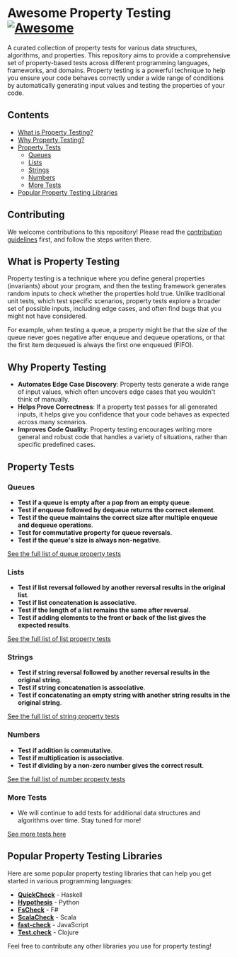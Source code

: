 # Awesome Property Testing [![Awesome](https://awesome.re/badge.svg)](https://awesome.re)

A curated collection of property tests for various data structures, algorithms, and properties.
This repository aims to provide a comprehensive set of property-based tests across different programming languages, frameworks, and domains.
Property testing is a powerful technique to help you ensure your code behaves correctly under a wide range of conditions by automatically generating input values and testing the properties of your code.

## Contents

- [What is Property Testing?](#what-is-property-testing)
- [Why Property Testing?](#why-property-testing)
- [Property Tests](#property-tests)
  - [Queues](#queues)
  - [Lists](#lists)
  - [Strings](#strings)
  - [Numbers](#numbers)
  - [More Tests](#more-tests)
- [Popular Property Testing Libraries](#popular-property-testing-libraries)

## Contributing

We welcome contributions to this repository! 
Please read the [contribution guidelines](CONTRIBUTING.md) first, and follow the steps writen there.

## What is Property Testing

Property testing is a technique where you define general properties (invariants) about your program, and then the testing framework generates random inputs to check whether the properties hold true. 
Unlike traditional unit tests, which test specific scenarios, property tests explore a broader set of possible inputs, including edge cases, and often find bugs that you might not have considered.

For example, when testing a queue, a property might be that the size of the queue never goes negative after enqueue and dequeue operations, or that the first item dequeued is always the first one enqueued (FIFO).

## Why Property Testing

- **Automates Edge Case Discovery**: Property tests generate a wide range of input values, which often uncovers edge cases that you wouldn't think of manually.
- **Helps Prove Correctness**: If a property test passes for all generated inputs, it helps give you confidence that your code behaves as expected across many scenarios.
- **Improves Code Quality**: Property testing encourages writing more general and robust code that handles a variety of situations, rather than specific predefined cases.

## Property Tests

### Queues

- **Test if a queue is empty after a pop from an empty queue**.
- **Test if enqueue followed by dequeue returns the correct element**.
- **Test if the queue maintains the correct size after multiple enqueue and dequeue operations**.
- **Test for commutative property for queue reversals**.
- **Test if the queue's size is always non-negative**.

[See the full list of queue property tests](property-tests/queues.md)

### Lists

- **Test if list reversal followed by another reversal results in the original list**.
- **Test if list concatenation is associative**.
- **Test if the length of a list remains the same after reversal**.
- **Test if adding elements to the front or back of the list gives the expected results**.

[See the full list of list property tests](property-tests/lists.md)

### Strings

- **Test if string reversal followed by another reversal results in the original string**.
- **Test if string concatenation is associative**.
- **Test if concatenating an empty string with another string results in the original string**.

[See the full list of string property tests](property-tests/strings.md)

### Numbers

- **Test if addition is commutative**.
- **Test if multiplication is associative**.
- **Test if dividing by a non-zero number gives the correct result**.

[See the full list of number property tests](property-tests/numbers.md)

### More Tests

- We will continue to add tests for additional data structures and algorithms over time. Stay tuned for more!

[See more tests here](property-tests/more_tests.md)

## Popular Property Testing Libraries

Here are some popular property testing libraries that can help you get started in various programming languages:

- **[QuickCheck](https://hackage.haskell.org/package/QuickCheck)** - Haskell
- **[Hypothesis](https://hypothesis.readthedocs.io/en/latest/)** - Python
- **[FsCheck](https://fscheck.github.io/FsCheck/)** - F#
- **[ScalaCheck](https://github.com/typelevel/scalacheck)** - Scala
- **[fast-check](https://github.com/dubzzz/fast-check)** - JavaScript
- **[Test.check](https://github.com/clojure/test.check)** - Clojure

Feel free to contribute any other libraries you use for property testing!

